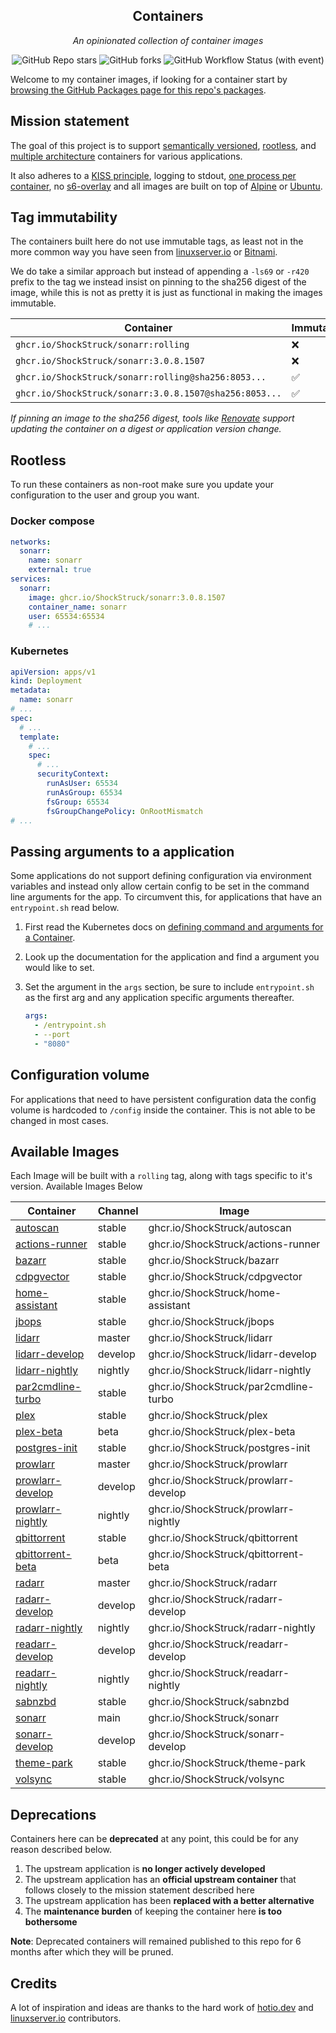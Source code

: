 <!---
NOTE: AUTO-GENERATED FILE
to edit this file, instead edit its template at: ./github/scripts/templates/README.md.j2
-->
<div align="center">


## Containers

_An opinionated collection of container images_

</div>

<div align="center">

![GitHub Repo stars](https://img.shields.io/github/stars/ShockStruck/containers?style=for-the-badge)
![GitHub forks](https://img.shields.io/github/forks/ShockStruck/containers?style=for-the-badge)
![GitHub Workflow Status (with event)](https://img.shields.io/github/actions/workflow/status/ShockStruck/containers/release-scheduled.yaml?style=for-the-badge&label=Scheduled%20Release)

</div>

Welcome to my container images, if looking for a container start by [browsing the GitHub Packages page for this repo's packages](https://github.com/ShockStruck?tab=packages&repo_name=containers).

## Mission statement

The goal of this project is to support [semantically versioned](https://semver.org/), [rootless](https://rootlesscontaine.rs/), and [multiple architecture](https://www.docker.com/blog/multi-arch-build-and-images-the-simple-way/) containers for various applications.

It also adheres to a [KISS principle](https://en.wikipedia.org/wiki/KISS_principle), logging to stdout, [one process per container](https://testdriven.io/tips/59de3279-4a2d-4556-9cd0-b444249ed31e/), no [s6-overlay](https://github.com/just-containers/s6-overlay) and all images are built on top of [Alpine](https://hub.docker.com/_/alpine) or [Ubuntu](https://hub.docker.com/_/ubuntu).

## Tag immutability

The containers built here do not use immutable tags, as least not in the more common way you have seen from [linuxserver.io](https://fleet.linuxserver.io/) or [Bitnami](https://bitnami.com/stacks/containers).

We do take a similar approach but instead of appending a `-ls69` or `-r420` prefix to the tag we instead insist on pinning to the sha256 digest of the image, while this is not as pretty it is just as functional in making the images immutable.

| Container                                          | Immutable |
|----------------------------------------------------|-----------|
| `ghcr.io/ShockStruck/sonarr:rolling`                   | ❌         |
| `ghcr.io/ShockStruck/sonarr:3.0.8.1507`                | ❌         |
| `ghcr.io/ShockStruck/sonarr:rolling@sha256:8053...`    | ✅         |
| `ghcr.io/ShockStruck/sonarr:3.0.8.1507@sha256:8053...` | ✅         |

_If pinning an image to the sha256 digest, tools like [Renovate](https://github.com/renovatebot/renovate) support updating the container on a digest or application version change._

## Rootless

To run these containers as non-root make sure you update your configuration to the user and group you want.

### Docker compose

```yaml
networks:
  sonarr:
    name: sonarr
    external: true
services:
  sonarr:
    image: ghcr.io/ShockStruck/sonarr:3.0.8.1507
    container_name: sonarr
    user: 65534:65534
    # ...
```

### Kubernetes

```yaml
apiVersion: apps/v1
kind: Deployment
metadata:
  name: sonarr
# ...
spec:
  # ...
  template:
    # ...
    spec:
      # ...
      securityContext:
        runAsUser: 65534
        runAsGroup: 65534
        fsGroup: 65534
        fsGroupChangePolicy: OnRootMismatch
# ...
```

## Passing arguments to a application

Some applications do not support defining configuration via environment variables and instead only allow certain config to be set in the command line arguments for the app. To circumvent this, for applications that have an `entrypoint.sh` read below.

1. First read the Kubernetes docs on [defining command and arguments for a Container](https://kubernetes.io/docs/tasks/inject-data-application/define-command-argument-container/).
2. Look up the documentation for the application and find a argument you would like to set.
3. Set the argument in the `args` section, be sure to include `entrypoint.sh` as the first arg and any application specific arguments thereafter.

    ```yaml
    args:
      - /entrypoint.sh
      - --port
      - "8080"
    ```

## Configuration volume

For applications that need to have persistent configuration data the config volume is hardcoded to `/config` inside the container. This is not able to be changed in most cases.

## Available Images

Each Image will be built with a `rolling` tag, along with tags specific to it's version. Available Images Below

Container | Channel | Image
--- | --- | ---
[autoscan]() | stable | ghcr.io/ShockStruck/autoscan |
[actions-runner](https://github.com/ShockStruck/containers/pkgs/container/actions-runner) | stable | ghcr.io/ShockStruck/actions-runner
[bazarr](https://github.com/ShockStruck/containers/pkgs/container/bazarr) | stable | ghcr.io/ShockStruck/bazarr
[cdpgvector]() | stable | ghcr.io/ShockStruck/cdpgvector |
[home-assistant](https://github.com/ShockStruck/containers/pkgs/container/home-assistant) | stable | ghcr.io/ShockStruck/home-assistant
[jbops](https://github.com/ShockStruck/containers/pkgs/container/jbops) | stable | ghcr.io/ShockStruck/jbops
[lidarr](https://github.com/ShockStruck/containers/pkgs/container/lidarr) | master | ghcr.io/ShockStruck/lidarr
[lidarr-develop](https://github.com/ShockStruck/containers/pkgs/container/lidarr-develop) | develop | ghcr.io/ShockStruck/lidarr-develop
[lidarr-nightly](https://github.com/ShockStruck/containers/pkgs/container/lidarr-nightly) | nightly | ghcr.io/ShockStruck/lidarr-nightly
[par2cmdline-turbo](https://github.com/ShockStruck/containers/pkgs/container/par2cmdline-turbo) | stable | ghcr.io/ShockStruck/par2cmdline-turbo
[plex](https://github.com/ShockStruck/containers/pkgs/container/plex) | stable | ghcr.io/ShockStruck/plex
[plex-beta](https://github.com/ShockStruck/containers/pkgs/container/plex-beta) | beta | ghcr.io/ShockStruck/plex-beta
[postgres-init](https://github.com/ShockStruck/containers/pkgs/container/postgres-init) | stable | ghcr.io/ShockStruck/postgres-init
[prowlarr](https://github.com/ShockStruck/containers/pkgs/container/prowlarr) | master | ghcr.io/ShockStruck/prowlarr
[prowlarr-develop](https://github.com/ShockStruck/containers/pkgs/container/prowlarr-develop) | develop | ghcr.io/ShockStruck/prowlarr-develop
[prowlarr-nightly](https://github.com/ShockStruck/containers/pkgs/container/prowlarr-nightly) | nightly | ghcr.io/ShockStruck/prowlarr-nightly
[qbittorrent](https://github.com/ShockStruck/containers/pkgs/container/qbittorrent) | stable | ghcr.io/ShockStruck/qbittorrent
[qbittorrent-beta](https://github.com/ShockStruck/containers/pkgs/container/qbittorrent-beta) | beta | ghcr.io/ShockStruck/qbittorrent-beta
[radarr](https://github.com/ShockStruck/containers/pkgs/container/radarr) | master | ghcr.io/ShockStruck/radarr
[radarr-develop](https://github.com/ShockStruck/containers/pkgs/container/radarr-develop) | develop | ghcr.io/ShockStruck/radarr-develop
[radarr-nightly](https://github.com/ShockStruck/containers/pkgs/container/radarr-nightly) | nightly | ghcr.io/ShockStruck/radarr-nightly
[readarr-develop](https://github.com/ShockStruck/containers/pkgs/container/readarr-develop) | develop | ghcr.io/ShockStruck/readarr-develop
[readarr-nightly](https://github.com/ShockStruck/containers/pkgs/container/readarr-nightly) | nightly | ghcr.io/ShockStruck/readarr-nightly
[sabnzbd](https://github.com/ShockStruck/containers/pkgs/container/sabnzbd) | stable | ghcr.io/ShockStruck/sabnzbd
[sonarr](https://github.com/ShockStruck/containers/pkgs/container/sonarr) | main | ghcr.io/ShockStruck/sonarr
[sonarr-develop](https://github.com/ShockStruck/containers/pkgs/container/sonarr-develop) | develop | ghcr.io/ShockStruck/sonarr-develop
[theme-park](https://github.com/ShockStruck/containers/pkgs/container/theme-park) | stable | ghcr.io/ShockStruck/theme-park
[volsync](https://github.com/ShockStruck/containers/pkgs/container/volsync) | stable | ghcr.io/ShockStruck/volsync


## Deprecations

Containers here can be **deprecated** at any point, this could be for any reason described below.

1. The upstream application is **no longer actively developed**
2. The upstream application has an **official upstream container** that follows closely to the mission statement described here
3. The upstream application has been **replaced with a better alternative**
4. The **maintenance burden** of keeping the container here **is too bothersome**

**Note**: Deprecated containers will remained published to this repo for 6 months after which they will be pruned.

## Credits

A lot of inspiration and ideas are thanks to the hard work of [hotio.dev](https://hotio.dev/) and [linuxserver.io](https://www.linuxserver.io/) contributors.
